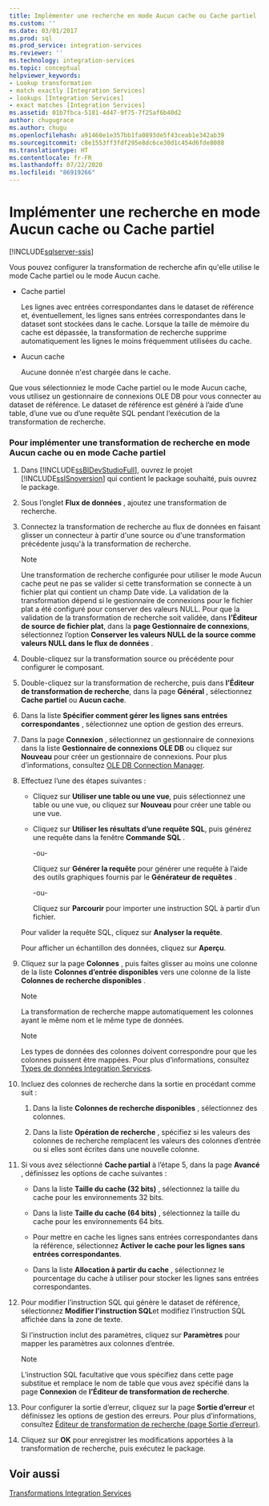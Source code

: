 ```yaml
---
title: Implémenter une recherche en mode Aucun cache ou Cache partiel | Microsoft Docs
ms.custom: ''
ms.date: 03/01/2017
ms.prod: sql
ms.prod_service: integration-services
ms.reviewer: ''
ms.technology: integration-services
ms.topic: conceptual
helpviewer_keywords:
- Lookup transformation
- match exactly [Integration Services]
- lookups [Integration Services]
- exact matches [Integration Services]
ms.assetid: 01b7fbca-5181-4d47-9f75-7f25af6b40d2
author: chugugrace
ms.author: chugu
ms.openlocfilehash: a91460e1e357bb1fa0893de5f43ceab1e342ab39
ms.sourcegitcommit: c8e1553ff3fdf295e8dc6ce30d1c454d6fde8088
ms.translationtype: HT
ms.contentlocale: fr-FR
ms.lasthandoff: 07/22/2020
ms.locfileid: "86919266"
---
```

# <a name="implement-a-lookup-in-no-cache-or-partial-cache-mode"></a>Implémenter une recherche en mode Aucun cache ou Cache partiel

[!INCLUDE[sqlserver-ssis](../../../includes/applies-to-version/sqlserver-ssis.md)]


  Vous pouvez configurer la transformation de recherche afin qu'elle utilise le mode Cache partiel ou le mode Aucun cache.  
  
-   Cache partiel  
  
     Les lignes avec entrées correspondantes dans le dataset de référence et, éventuellement, les lignes sans entrées correspondantes dans le dataset sont stockées dans le cache. Lorsque la taille de mémoire du cache est dépassée, la transformation de recherche supprime automatiquement les lignes le moins fréquemment utilisées du cache.  
  
-   Aucun cache  
  
     Aucune donnée n'est chargée dans le cache.  
  
 Que vous sélectionniez le mode Cache partiel ou le mode Aucun cache, vous utilisez un gestionnaire de connexions OLE DB pour vous connecter au dataset de référence. Le dataset de référence est généré à l’aide d’une table, d’une vue ou d’une requête SQL pendant l’exécution de la transformation de recherche.  
  
### <a name="to-implement-a-lookup-transformation-in-no-cache-or-partial-cache-mode"></a>Pour implémenter une transformation de recherche en mode Aucun cache ou en mode Cache partiel  
  
1.  Dans [!INCLUDE[ssBIDevStudioFull](../../../includes/ssbidevstudiofull-md.md)], ouvrez le projet [!INCLUDE[ssISnoversion](../../../includes/ssisnoversion-md.md)] qui contient le package souhaité, puis ouvrez le package.  
  
2.  Sous l’onglet **Flux de données** , ajoutez une transformation de recherche.  
  
3.  Connectez la transformation de recherche au flux de données en faisant glisser un connecteur à partir d'une source ou d'une transformation précédente jusqu'à la transformation de recherche.  
  
    > [!NOTE]  
    >  Une transformation de recherche configurée pour utiliser le mode Aucun cache peut ne pas se valider si cette transformation se connecte à un fichier plat qui contient un champ Date vide. La validation de la transformation dépend si le gestionnaire de connexions pour le fichier plat a été configuré pour conserver des valeurs NULL. Pour que la validation de la transformation de recherche soit validée, dans **l’Éditeur de source de fichier plat**, dans la **page Gestionnaire de connexions**, sélectionnez l’option **Conserver les valeurs NULL de la source comme valeurs NULL dans le flux de données** .  
  
4.  Double-cliquez sur la transformation source ou précédente pour configurer le composant.  
  
5.  Double-cliquez sur la transformation de recherche, puis dans **l’Éditeur de transformation de recherche**, dans la page **Général** , sélectionnez **Cache partiel** ou **Aucun cache**.  
  
6.  Dans la liste **Spécifier comment gérer les lignes sans entrées correspondantes** , sélectionnez une option de gestion des erreurs.  
  
7.  Dans la page **Connexion** , sélectionnez un gestionnaire de connexions dans la liste **Gestionnaire de connexions OLE DB** ou cliquez sur **Nouveau** pour créer un gestionnaire de connexions. Pour plus d’informations, consultez [OLE DB Connection Manager](../../../integration-services/connection-manager/ole-db-connection-manager.md).  
  
8.  Effectuez l’une des étapes suivantes :  
  
    -   Cliquez sur **Utiliser une table ou une vue**, puis sélectionnez une table ou une vue, ou cliquez sur **Nouveau** pour créer une table ou une vue.  
  
    -   Cliquez sur **Utiliser les résultats d’une requête SQL**, puis générez une requête dans la fenêtre **Commande SQL** .  
  
         -ou-  
  
         Cliquez sur **Générer la requête** pour générer une requête à l’aide des outils graphiques fournis par le **Générateur de requêtes** .  
  
         -ou-  
  
         Cliquez sur **Parcourir** pour importer une instruction SQL à partir d’un fichier.  
  
     Pour valider la requête SQL, cliquez sur **Analyser la requête**.  
  
     Pour afficher un échantillon des données, cliquez sur **Aperçu**.  
  
9. Cliquez sur la page **Colonnes** , puis faites glisser au moins une colonne de la liste **Colonnes d’entrée disponibles** vers une colonne de la liste **Colonnes de recherche disponibles** .  
  
    > [!NOTE]  
    >  La transformation de recherche mappe automatiquement les colonnes ayant le même nom et le même type de données.  
  
    > [!NOTE]  
    >  Les types de données des colonnes doivent correspondre pour que les colonnes puissent être mappées. Pour plus d’informations, consultez [Types de données Integration Services](../../../integration-services/data-flow/integration-services-data-types.md).  
  
10. Incluez des colonnes de recherche dans la sortie en procédant comme suit :  
  
    1.  Dans la liste **Colonnes de recherche disponibles** , sélectionnez des colonnes.  
  
    2.  Dans la liste **Opération de recherche** , spécifiez si les valeurs des colonnes de recherche remplacent les valeurs des colonnes d’entrée ou si elles sont écrites dans une nouvelle colonne.  
  
11. Si vous avez sélectionné **Cache partial** à l’étape 5, dans la page **Avancé** , définissez les options de cache suivantes :  
  
    -   Dans la liste **Taille du cache (32 bits)** , sélectionnez la taille du cache pour les environnements 32 bits.  
  
    -   Dans la liste **Taille du cache (64 bits)** , sélectionnez la taille du cache pour les environnements 64 bits.  
  
    -   Pour mettre en cache les lignes sans entrées correspondantes dans la référence, sélectionnez **Activer le cache pour les lignes sans entrées correspondantes**.  
  
    -   Dans la liste **Allocation à partir du cache** , sélectionnez le pourcentage du cache à utiliser pour stocker les lignes sans entrées correspondantes.  
  
12. Pour modifier l’instruction SQL qui génère le dataset de référence, sélectionnez **Modifier l’instruction SQL**et modifiez l’instruction SQL affichée dans la zone de texte.  
  
     Si l’instruction inclut des paramètres, cliquez sur **Paramètres** pour mapper les paramètres aux colonnes d’entrée.  
  
    > [!NOTE]  
    >  L’instruction SQL facultative que vous spécifiez dans cette page substitue et remplace le nom de table que vous avez spécifié dans la page **Connexion** de **l’Éditeur de transformation de recherche**.  
  
13. Pour configurer la sortie d’erreur, cliquez sur la page **Sortie d’erreur** et définissez les options de gestion des erreurs. Pour plus d’informations, consultez [Éditeur de transformation de recherche &#40;page Sortie d’erreur&#41;](../../../integration-services/data-flow/transformations/lookup-transformation-editor-error-output-page.md).  
  
14. Cliquez sur **OK** pour enregistrer les modifications apportées à la transformation de recherche, puis exécutez le package.  
  
## <a name="see-also"></a>Voir aussi  
 [Transformations Integration Services](../../../integration-services/data-flow/transformations/integration-services-transformations.md)  
  
  
